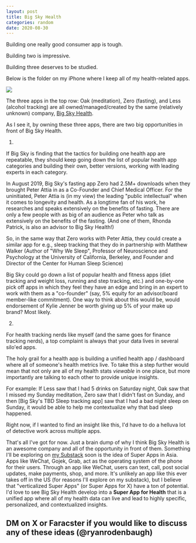 ```yaml
---
layout: post
title: Big Sky Health
categories: random
date: 2020-08-30
---
```


Building one really good consumer app is tough.

Building two is impressive.

Building three deserves to be studied.

Below is the folder on my iPhone where I keep all of my health-related apps.

![](https://ryanrodenbaugh.com/content/images/2020/08/image-12.png)

The three apps in the top row: Oak (meditation), Zero (fasting), and Less (alcohol tracking) are all owned/managed/created by the same (relatively unknown) company, [Big Sky Health](https://www.bigskyhealth.com/?ref=ryanrodenbaugh.com).

As I see it, by owning these three apps, there are two big opportunities in front of Big Sky Health.

1.

If Big Sky is finding that the tactics for building one health app are repeatable, they should keep going down the list of popular health app categories and building their own, better versions, working with leading experts in each category.

In August 2019, Big Sky's fasting app Zero had 2.5M+ downloads when they brought Peter Attia in as a Co-Founder and Chief Medical Officer. For the uninitiated, Peter Attia is (in my view) the leading "public intellectual" when it comes to longevity and health. As a longtime fan of his work, he researches and speaks extensively on the benefits of fasting. There are only a few people with as big of an audience as Peter who talk as extensively on the benefits of the fasting. (And one of them, Rhonda Patrick, is also an advisor to Big Sky Health!)

So, in the same way that Zero works with Peter Attia, they could create a similar app for e.g., sleep tracking that they do in partnership with Matthew Walker (Author of "Why We Sleep", Professor of Neuroscience and Psychology at the University of California, Berkeley, and Founder and Director of the Center for Human Sleep Science)

Big Sky could go down a list of popular health and fitness apps (diet tracking and weight loss, running and step tracking, etc.) and one-by-one pick off apps in which they feel they have an edge and bring in an expert to work with them as a "co-founder" (say, 5% equity for an advisor/board member-like commitment). One way to think about this would be, would endorsement of Kylie Jenner be worth giving up 5% of your make up brand? Most likely.  

2.

For health tracking nerds like myself (and the same goes for finance tracking nerds), a top complaint is always that your data lives in several silo'ed apps.

The holy grail for a health app is building a unified health app / dashboard where all of someone's health metrics live. To take this a step further would mean that not only are all of my health stats _viewable_ in one place, but more importantly are talking to each other to provide unique insights.

For example: If Less saw that I had 5 drinks on Saturday night, Oak saw that I missed my Sunday meditation, Zero saw that I didn't fast on Sunday, and then \[Big Sky's TBD Sleep tracking app\] saw that I had a bad night sleep on Sunday, it would be able to help me contextualize why that bad sleep happened.

Right now, if I wanted to find an insight like this, I'd have to do a helluva lot of detective work across multiple apps.

That's all I've got for now. Just a brain dump of why I think Big Sky Health is an awesome company and all of the opportunity in front of them. Something I'll be exploring on [my Substack](https://eastmeetswest.substack.com/?ref=ryanrodenbaugh.com) soon is the idea of Super Apps in Asia. Apps like WeChat, Gojek, Grab, act as the operating system of the phone for their users. Through an app like WeChat, users can text, call, post social updates, make payments, shop, and more. It's unlikely an app like this ever takes off in the US (for reasons I'll explore on my substack), but I believe that "verticalized Super Apps" (or Super Apps for X) have a ton of potential. I'd love to see Big Sky Health develop into a **Super App for Health** that is a unified app where all of my health data can live and lead to highly specific, personalized, and contextualized insights.

## DM on X or Faracster if you would like to discuss any of these ideas (@ryanrodenbaugh)